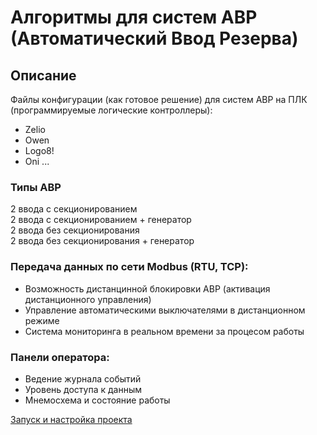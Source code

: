 # Алгоритмы для систем АВР (Автоматический Ввод Резерва)

## Описание

Файлы конфигурации (как готовое решение) для систем АВР на ПЛК (программируемые логические контроллеры):
* Zelio
* Owen
* Logo8!
* Oni ...

### Типы АВР
2 ввода с секционированием <br>
2 ввода с секционированием + генератор<br>
2 ввода без секционирования<br>
2 ввода без секционирования + генератор<br>

### Передача данных по сети **Modbus** (RTU, TCP):
* Возможность дистанцинной блокировки АВР (активация дистанционного управления)
* Управление автоматическими выключателями в дистанционном режиме
* Система мониторинга в реальном времени за процесом работы

### Панели оператора:
* Ведение журнала событий
* Уровень доступа к данным
* Мнемосхема и состояние работы

[Запуск и настройка проекта](Settings.md)
